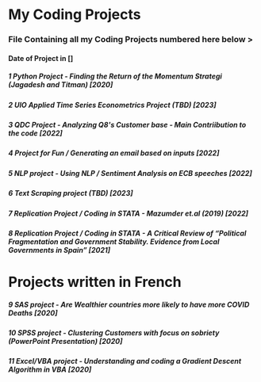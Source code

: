 # My Coding Projects

### File Containing all my Coding Projects numbered here below >
#### Date of Project in []

##### 1 Python Project - Finding the Return of the Momentum Strategi (Jagadesh and Titman) [2020]

##### 2 UIO Applied Time Series Econometrics Project (TBD) [2023]

##### 3 QDC Project - Analyzing Q8's Customer base - Main Contriibution to the code [2022]

##### 4 Project for Fun / Generating an email based on inputs [2022]

##### 5 NLP project - Using NLP / Sentiment Analysis on ECB speeches [2022]

##### 6 Text Scraping project (TBD) [2023]

##### 7 Replication Project / Coding in STATA - Mazumder et.al (2019) [2022]

##### 8 Replication Project / Coding in STATA -  A Critical Review of “Political Fragmentation and Government Stability. Evidence from Local Governments in Spain” [2021]


# Projects written in French
##### 9 SAS project - Are Wealthier countries more likely to have more COVID Deaths [2020]

##### 10 SPSS project - Clustering Customers with focus on sobriety (PowerPoint Presentation) [2020]

##### 11 Excel/VBA project - Understanding and coding a Gradient Descent Algorithm in VBA [2020]
